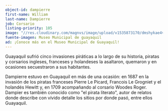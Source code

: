 ```yaml
---
object-id: dampierre
first-name: William
last-name: Dampierre
job: Corsario
listing-priority: 105
image: "//res.cloudinary.com/magnvs/image/upload/v1535873170/dmshykae4vuks0aommbh.jpg"
fuente-imagen: Museo Municipal de guayaquil
ad: ¡Conoce más en el Museo Municipal de Guayaquil!
---
```

Guayaquil sufrió cinco invasiones piráticas a lo largo de su historia, piratas y corsarios ingleses, franceses y holandeses la asaltaron, quemaron y en ocasiones secuestraron a sus habitantes.

Dampierre estuvo en Guayaquil en más de una ocasión: en 1687 en la invasión de los piratas franceses Pierre Le Picard, Francois Le Grogniet y el holandés Hewitt y, en 1709 acompañando al corsario Woodes Roger. Dampier es también conocido como "el pirata literato", autor de relatos donde describe con vívido detalle los sitios por donde pasó, entre ellos Guayaquil.
